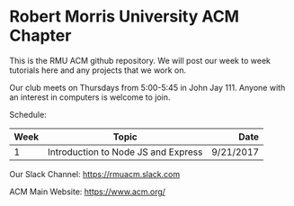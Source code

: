 # Robert Morris University ACM Chapter

This is the RMU ACM github repository. We will post our week to week tutorials here and any projects that we work on.

Our club meets on Thursdays from 5:00-5:45 in John Jay 111. Anyone with an interest in computers is welcome to join.

Schedule:

| Week       | Topic           | Date  |
| ------------- |:-------------:| -----:|
| 1      | Introduction to Node JS and Express | 9/21/2017 |

Our Slack Channel: https://rmuacm.slack.com

ACM Main Website: https://www.acm.org/
